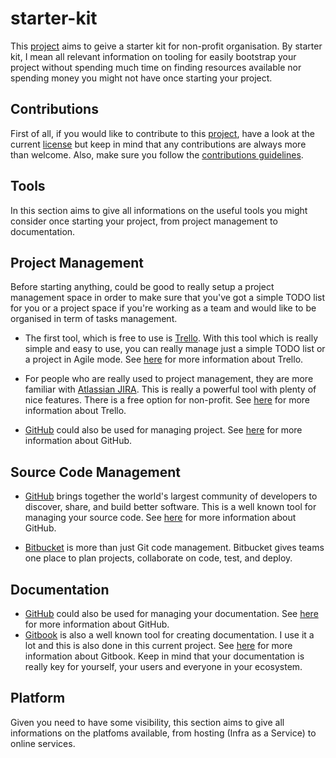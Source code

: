 # starter-kit

This [project](https://github.com/jgarnier/starter-kit) aims to geive a starter kit for non-profit organisation. By starter kit, I mean all relevant information on tooling for easily bootstrap your project without spending much time on finding resources available nor spending money you might not have once starting your project.

## Contributions

First of all, if you would like to contribute to this [project](https://github.com/jgarnier/starter-kit), have a look at the current [license](./LICENSE) but keep in mind that any contributions are always more than welcome. Also, make sure you follow the [contributions guidelines](./CONTRIBUTING.md).

## Tools

In this section aims to give all informations on the useful tools you might consider once starting your project, from project management to documentation.

## Project Management

Before starting anything, could be good to really setup a project management space in order to make sure that you've got a simple TODO list for you or a project space if you're working as a team and would like to be organised in term of tasks management.

- The first tool, which is free to use is [Trello](https://trello.com/). With this tool which is really simple and easy to use, you can really manage just a simple TODO list or a project in Agile mode. See [here](./project_management/trello.md) for more information about Trello.

- For people who are really used to project management, they are more familiar with [Atlassian JIRA](https://www.atlassian.com/software/jira). This is really a powerful tool with plenty of nice features. There is a free option for non-profit. See [here](./project_management/jira.md) for more information about Trello.

- [GitHub](https://github.com/) could also be used for managing project. See [here](./scm/github.md#Managing%20project) for more information about GitHub.

## Source Code Management

- [GitHub](https://github.com/) brings together the world's largest community of developers to discover, share, and build better software. This is a well known tool for managing your source code. See [here](./scm/github.md) for more information about GitHub.

- [Bitbucket](https://www.atlassian.com/software/bitbucket) is more than just Git code management. Bitbucket gives teams one place to plan projects, collaborate on code, test, and deploy.


## Documentation

- [GitHub](https://github.com/) could also be used for managing your documentation. See [here](./scm/github.md#Creating%20documentation) for more information about GitHub.
- [Gitbook](https://www.gitbook.com/) is also a well known tool for creating documentation. I use it a lot and this is also done in this current project. See [here](./documentation/gitbook.md) for more information about Gitbook. Keep in mind that your documentation is really key for yourself, your users and everyone in your ecosystem.

## Platform

Given you need to have some visibility, this section aims to give all informations on the platfoms available, from hosting (Infra as a Service) to online services.
